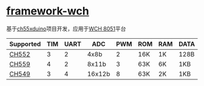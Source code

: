 ﻿# [framework-wch](https://github.com/OS-Q/framework-wch)

基于[ch55xduino](https://github.com/DeqingSun/ch55xduino)项目开发，应用于[WCH 8051](https://github.com/OS-Q/platform-wch51)平台

| Supported | TIM | UART | ADC | PWM | ROM  | RAM | DATA | CORE | USBD | USBH | USBC |
| ----- | --- | ---- | --- | --- | ---- | ---- | ---- | ---- | ---- | ---- | ---- |
| [CH552](https://github.com/SoCXin/CH552) | 3   | 2   | 4x8b | 2   |  16K |  1K | 128B | 24M  | √    | X    | √   |
| [CH559](https://github.com/SoCXin/CH559) | 4   | 2   | 8x11b | 3   |  63K |  6K | 1KB | 56M  | √    | √    | X   |
| [CH549](https://github.com/SoCXin/CH549) | 3   | 4   | 16x12b | 8   |  63K |  2K | 1KB | 48M  | √   | √    | √   |
